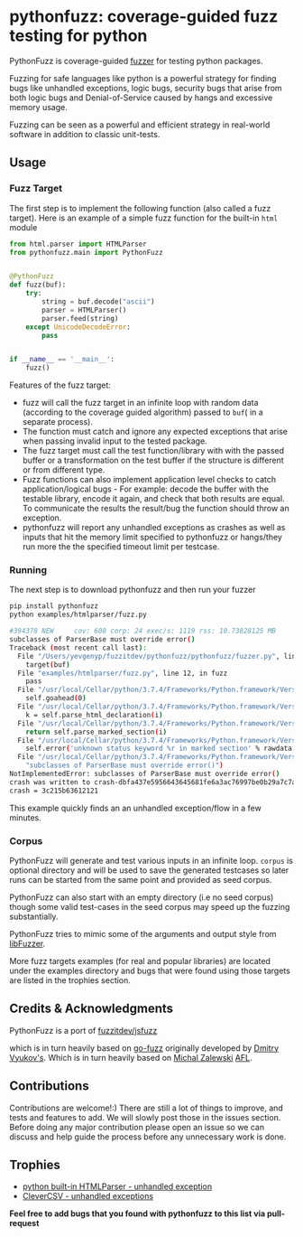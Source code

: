 # pythonfuzz: coverage-guided fuzz testing for python

PythonFuzz is coverage-guided [fuzzer](https://developer.mozilla.org/en-US/docs/Glossary/Fuzzing) for testing python packages.

Fuzzing for safe languages like python is a powerful strategy for finding bugs like unhandled exceptions, logic bugs,
security bugs that arise from both logic bugs and Denial-of-Service caused by hangs and excessive memory usage.

Fuzzing can be seen as a powerful and efficient strategy in real-world software in addition to classic unit-tests.

## Usage

### Fuzz Target

The first step is to implement the following function (also called a fuzz
target). Here is an example of a simple fuzz function for the built-in `html` module

```python
from html.parser import HTMLParser
from pythonfuzz.main import PythonFuzz


@PythonFuzz
def fuzz(buf):
    try:
        string = buf.decode("ascii")
        parser = HTMLParser()
        parser.feed(string)
    except UnicodeDecodeError:
        pass


if __name__ == '__main__':
    fuzz()
```

Features of the fuzz target:

* fuzz will call the fuzz target in an infinite loop with random data (according to the coverage guided algorithm) passed to `buf`( in a separate process).
* The function must catch and ignore any expected exceptions that arise when passing invalid input to the tested package.
* The fuzz target must call the test function/library with with the passed buffer or a transformation on the test buffer 
if the structure is different or from different type.
* Fuzz functions can also implement application level checks to catch application/logical bugs - For example: 
decode the buffer with the testable library, encode it again, and check that both results are equal. To communicate the results
the result/bug the function should throw an exception.
* pythonfuzz will report any unhandled exceptions as crashes as well as inputs that hit the memory limit specified to pythonfuzz
or hangs/they run more the the specified timeout limit per testcase.


### Running

The next step is to download pythonfuzz and then run your fuzzer

```bash
pip install pythonfuzz
python examples/htmlparser/fuzz.py

#394378 NEW     cov: 608 corp: 24 exec/s: 1119 rss: 10.73828125 MB
subclasses of ParserBase must override error()
Traceback (most recent call last):
  File "/Users/yevgenyp/fuzzitdev/pythonfuzz/pythonfuzz/fuzzer.py", line 21, in worker
    target(buf)
  File "examples/htmlparser/fuzz.py", line 12, in fuzz
    pass
  File "/usr/local/Cellar/python/3.7.4/Frameworks/Python.framework/Versions/3.7/lib/python3.7/html/parser.py", line 111, in feed
    self.goahead(0)
  File "/usr/local/Cellar/python/3.7.4/Frameworks/Python.framework/Versions/3.7/lib/python3.7/html/parser.py", line 179, in goahead
    k = self.parse_html_declaration(i)
  File "/usr/local/Cellar/python/3.7.4/Frameworks/Python.framework/Versions/3.7/lib/python3.7/html/parser.py", line 264, in parse_html_declaration
    return self.parse_marked_section(i)
  File "/usr/local/Cellar/python/3.7.4/Frameworks/Python.framework/Versions/3.7/lib/python3.7/_markupbase.py", line 159, in parse_marked_section
    self.error('unknown status keyword %r in marked section' % rawdata[i+3:j])
  File "/usr/local/Cellar/python/3.7.4/Frameworks/Python.framework/Versions/3.7/lib/python3.7/_markupbase.py", line 34, in error
    "subclasses of ParserBase must override error()")
NotImplementedError: subclasses of ParserBase must override error()
crash was written to crash-dbfa437e5956643645681fe6a3ac76997be0b29a7c7af82d88c8c390f379502d
crash = 3c215b63612121
```

This example quickly finds an an unhandled exception/flow in a few minutes.

### Corpus

PythonFuzz will generate and test various inputs in an infinite loop. `corpus` is optional directory and will be used to
save the generated testcases so later runs can be started from the same point and provided as seed corpus.

PythonFuzz can also start with an empty directory (i.e no seed corpus) though some valid test-cases in the seed corpus
may speed up the fuzzing substantially.  

PythonFuzz tries to mimic some of the arguments and output style from [libFuzzer](https://llvm.org/docs/LibFuzzer.html).

More fuzz targets examples (for real and popular libraries) are located under the examples directory and
bugs that were found using those targets are listed in the trophies section.

## Credits & Acknowledgments

PythonFuzz is a port of [fuzzitdev/jsfuzz](https://github.com/fuzzitdev/jsfuzz)

which is in turn heavily based on [go-fuzz](https://github.com/dvyukov/go-fuzz) originally developed by [Dmitry Vyukov's](https://twitter.com/dvyukov).
Which is in turn heavily based on [Michal Zalewski](https://twitter.com/lcamtuf) [AFL](http://lcamtuf.coredump.cx/afl/).

## Contributions

Contributions are welcome!:) There are still a lot of things to improve, and tests and features to add. We will slowly post those in the
issues section. Before doing any major contribution please open an issue so we can discuss and help guide the process before
any unnecessary work is done.


## Trophies

* [python built-in HTMLParser - unhandled exception](https://bugs.python.org/msg355287)
* [CleverCSV - unhandled exceptions](https://github.com/alan-turing-institute/CleverCSV/issues/7)

**Feel free to add bugs that you found with pythonfuzz to this list via pull-request**
